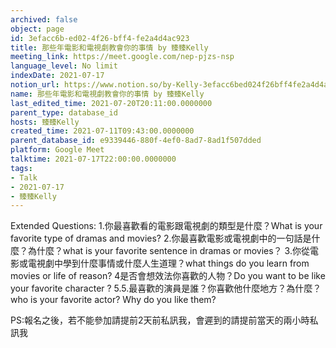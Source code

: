 ```yaml
---
archived: false
object: page
id: 3efacc6b-ed02-4f26-bff4-fe2a4d4ac923
title: 那些年電影和電視劇教會你的事情 by 臻臻Kelly
meeting_link: https://meet.google.com/nep-pjzs-nsp
language_level: No limit
indexDate: 2021-07-17
notion_url: https://www.notion.so/by-Kelly-3efacc6bed024f26bff4fe2a4d4ac923
name: 那些年電影和電視劇教會你的事情 by 臻臻Kelly
last_edited_time: 2021-07-20T20:11:00.0000000
parent_type: database_id
hosts: 臻臻Kelly
created_time: 2021-07-11T09:43:00.0000000
parent_database_id: e9339446-880f-4ef0-8ad7-8ad1f507dded
platform: Google Meet
talktime: 2021-07-17T22:00:00.0000000
tags:
- Talk
- 2021-07-17
- 臻臻Kelly
---
```


Extended Questions:
1.你最喜歡看的電影跟電視劇的類型是什麼？What is your favorite type of dramas and movies?
2.你最喜歡電影或電視劇中的一句話是什麼？為什麼？what is your favorite sentence in dramas or movies？
3.你從電影或電視劇中學到什麼事情或什麼人生道理？what things do you learn from movies or life of reason?
4是否會想效法你喜歡的人物？Do you want to be like your favorite character ?
5.5.最喜歡的演員是誰？你喜歡他什麼地方？為什麼？who is your favorite actor? Why do you like them?

PS:報名之後，若不能參加請提前2天前私訊我，會遲到的請提前當天的兩小時私訊我



